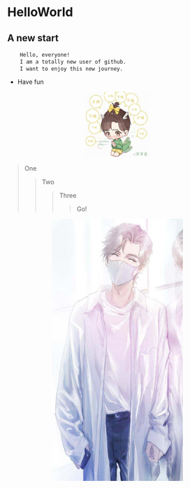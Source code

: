 # HelloWorld
## A new start
		Hello, everyone! 
		I am a totally new user of github. 
		I want to enjoy this new journey. 
* Have fun<br/>

<div align=center><img width="150" height="150" src="https://github.com/zhangsandeyouxianga/HelloWorld/raw/master/1.jpg"/></div>

>One		
>>Two
>>>Three
>>>>Go!

<div align=center><img width="300" height="600" src="https://github.com/zhangsandeyouxianga/HelloWorld/raw/master/2.jpg"/></div>
